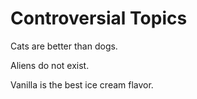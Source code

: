 # Controversial Topics

Cats are better than dogs.

Aliens do not exist.

Vanilla is the best ice cream flavor.
